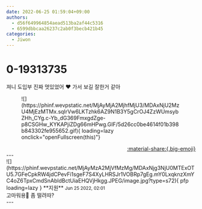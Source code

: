 ```yaml
---
date: 2022-06-25 01:59:04+09:00
authors:
  - d56f649964854aead513ba2af44c5316
  - 6599dbbcaa26237c2ab0f3becb421b45
categories:
  - Jiwon
---
```


# 0-19313735

<div class="post-container" markdown="1">
<div class="content-container md-sidebar__scrollwrap" markdown="1">

져니 도입부 진짜 멋있었어 ❤️   가서 보길 잘한거 같아
<figure markdown="1">
![](https://phinf.wevpstatic.net/MjAyMjA2MjhfMjU3/MDAxNjU2MzU4MjEzMTMx.sqIrVw6LKTzhk6AZ9N1B3Y5gCrOJ4ZzWUmsybZHh_CYg.c-Yb_dG369FmxgdZge-p8CSGHw_KYKAPjiZDg66mHPwg.GIF/5d26cc0be4614f01b398b843302fe955652.gif){ loading=lazy onclick="openFullscreen(this)"}
</figure>


</div>
</div>

<div style="text-align: right;" markdown="1">
<a href="https://weverse.io/fromis9/fanpost/0-19313735" style="text-align: right;">:material-share:{.big-emoji}</a>
</div>
---

<div class="comments-container md-sidebar__scrollwrap" markdown="1">
<div class="comment" markdown="1">
<div class='id-container' markdown="1">
![](https://phinf.wevpstatic.net/MjAyMzA2MjVfMzMg/MDAxNjg3NjU0MTExOTU5.7GFeCpkRW4jdCPevFi1sgeF7S4XyLHRSJr1VOBRp7gEg.mY0LxqknzXmYC4oZ6TpxCmdSnAbldBctUiaEHQVjHkgg.JPEG/image.jpg?type=s72){ pfp loading=lazy }
**<span class="artist">지원</span>** <small>Jun 25 2022, 02:01</small><br>
</div>
<div class='comment-body' markdown="1">
고마워용💙 좀 떨려따?
</div>
</div>
</div>
---

